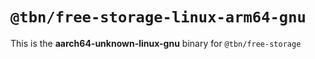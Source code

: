 # `@tbn/free-storage-linux-arm64-gnu`

This is the **aarch64-unknown-linux-gnu** binary for `@tbn/free-storage`
